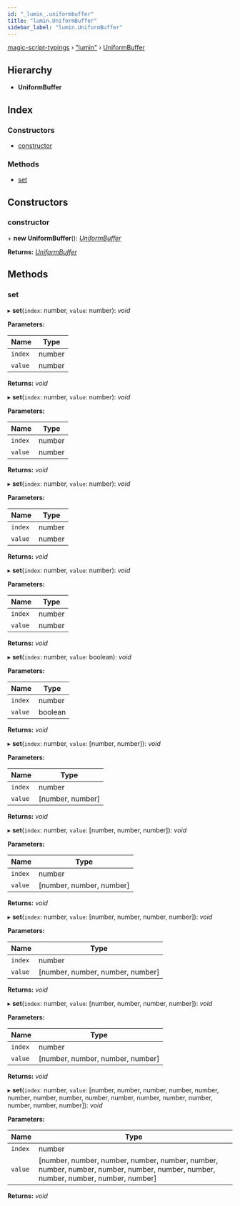 ```yaml
---
id: "_lumin_.uniformbuffer"
title: "lumin.UniformBuffer"
sidebar_label: "lumin.UniformBuffer"
---
```


[magic-script-typings](../index.md) › [&quot;lumin&quot;](../modules/_lumin_.md) › [UniformBuffer](_lumin_.uniformbuffer.md)

## Hierarchy

* **UniformBuffer**

## Index

### Constructors

* [constructor](_lumin_.uniformbuffer.md#constructor)

### Methods

* [set](_lumin_.uniformbuffer.md#set)

## Constructors

###  constructor

\+ **new UniformBuffer**(): *[UniformBuffer](_lumin_.uniformbuffer.md)*

**Returns:** *[UniformBuffer](_lumin_.uniformbuffer.md)*

## Methods

###  set

▸ **set**(`index`: number, `value`: number): *void*

**Parameters:**

Name | Type |
------ | ------ |
`index` | number |
`value` | number |

**Returns:** *void*

▸ **set**(`index`: number, `value`: number): *void*

**Parameters:**

Name | Type |
------ | ------ |
`index` | number |
`value` | number |

**Returns:** *void*

▸ **set**(`index`: number, `value`: number): *void*

**Parameters:**

Name | Type |
------ | ------ |
`index` | number |
`value` | number |

**Returns:** *void*

▸ **set**(`index`: number, `value`: number): *void*

**Parameters:**

Name | Type |
------ | ------ |
`index` | number |
`value` | number |

**Returns:** *void*

▸ **set**(`index`: number, `value`: boolean): *void*

**Parameters:**

Name | Type |
------ | ------ |
`index` | number |
`value` | boolean |

**Returns:** *void*

▸ **set**(`index`: number, `value`: [number, number]): *void*

**Parameters:**

Name | Type |
------ | ------ |
`index` | number |
`value` | [number, number] |

**Returns:** *void*

▸ **set**(`index`: number, `value`: [number, number, number]): *void*

**Parameters:**

Name | Type |
------ | ------ |
`index` | number |
`value` | [number, number, number] |

**Returns:** *void*

▸ **set**(`index`: number, `value`: [number, number, number, number]): *void*

**Parameters:**

Name | Type |
------ | ------ |
`index` | number |
`value` | [number, number, number, number] |

**Returns:** *void*

▸ **set**(`index`: number, `value`: [number, number, number, number]): *void*

**Parameters:**

Name | Type |
------ | ------ |
`index` | number |
`value` | [number, number, number, number] |

**Returns:** *void*

▸ **set**(`index`: number, `value`: [number, number, number, number, number, number, number, number, number, number, number, number, number, number, number, number]): *void*

**Parameters:**

Name | Type |
------ | ------ |
`index` | number |
`value` | [number, number, number, number, number, number, number, number, number, number, number, number, number, number, number, number] |

**Returns:** *void*